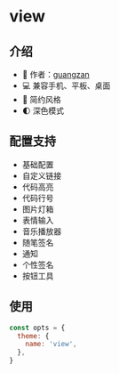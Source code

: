# view

<Screenshot
    desktop="待上传..."
    pad="待上传..."
    phone="待上传..."
/>

## 介绍

- 👔 作者：[guangzan](https://www.cnblogs.com/guangzan/)
- 💻 兼容手机、平板、桌面
- 🎨 简约风格
- 🌓 深色模式

## 配置支持

- 基础配置
- 自定义链接
- 代码高亮
- 代码行号
- 图片灯箱
- 表情输入
- 音乐播放器
- 随笔签名
- 通知
- 个性签名
- 按钮工具

## 使用

```js
const opts = {
  theme: {
    name: 'view',
  },
}
```
